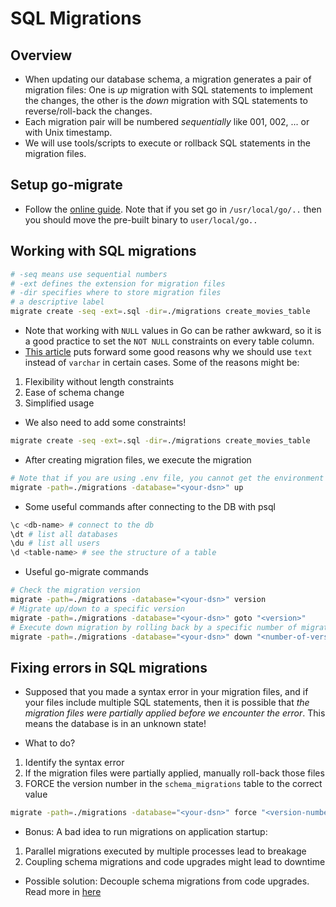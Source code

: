 # SQL Migrations

## Overview

- When updating our database schema, a migration generates a pair of migration files: One is _up_ migration with SQL statements to implement the changes, the other is the _down_ migration with SQL statements to reverse/roll-back the changes.
- Each migration pair will be numbered _sequentially_ like 001, 002, ... or with Unix timestamp.
- We will use tools/scripts to execute or rollback SQL statements in the migration files.

## Setup go-migrate

- Follow the [online guide](https://github.com/golang-migrate/migrate/blob/master/cmd/migrate/README.md). Note that if you set go in `/usr/local/go/..` then you should move the pre-built binary to `user/local/go..`

## Working with SQL migrations

```bash
# -seq means use sequential numbers
# -ext defines the extension for migration files
# -dir specifies where to store migration files
# a descriptive label
migrate create -seq -ext=.sql -dir=./migrations create_movies_table
```

- Note that working with `NULL` values in Go can be rather awkward, so it is a good practice to set the `NOT NULL` constraints on every table column.
- [This article](https://www.depesz.com/2010/03/02/charx-vs-varcharx-vs-varchar-vs-text/) puts forward some good reasons why we should use `text` instead of `varchar` in certain cases. Some of the reasons might be:

1. Flexibility without length constraints
2. Ease of schema change
3. Simplified usage

- We also need to add some constraints!

```bash
migrate create -seq -ext=.sql -dir=./migrations create_movies_table
```

- After creating migration files, we execute the migration

```bash
# Note that if you are using .env file, you cannot get the environment from the OS
migrate -path=./migrations -database="<your-dsn>" up
```

- Some useful commands after connecting to the DB with psql

```bash
\c <db-name> # connect to the db
\dt # list all databases
\du # list all users
\d <table-name> # see the structure of a table
```

- Useful go-migrate commands

```bash
# Check the migration version
migrate -path=./migrations -database="<your-dsn>" version
# Migrate up/down to a specific version
migrate -path=./migrations -database="<your-dsn>" goto "<version>"
# Execute down migration by rolling back by a specific number of migrations
migrate -path=./migrations -database="<your-dsn>" down "<number-of-versions-to-roll-back>"
```

## Fixing errors in SQL migrations

- Supposed that you made a syntax error in your migration files, and if your files include multiple SQL statements, then it is possible that _the migration files were partially applied before we encounter the error_. This means the database is in an unknown state!

- What to do?

1. Identify the syntax error
2. If the migration files were partially applied, manually roll-back those files
3. FORCE the version number in the `schema_migrations` table to the correct value

```bash
migrate -path=./migrations -database="<your-dsn>" force "<version-number>"
```

- Bonus: A bad idea to run migrations on application startup:

1. Parallel migrations executed by multiple processes lead to breakage
2. Coupling schema migrations and code upgrades might lead to downtime

- Possible solution: Decouple schema migrations from code upgrades. Read more in [here](https://pythonspeed.com/articles/schema-migrations-server-startup/)
